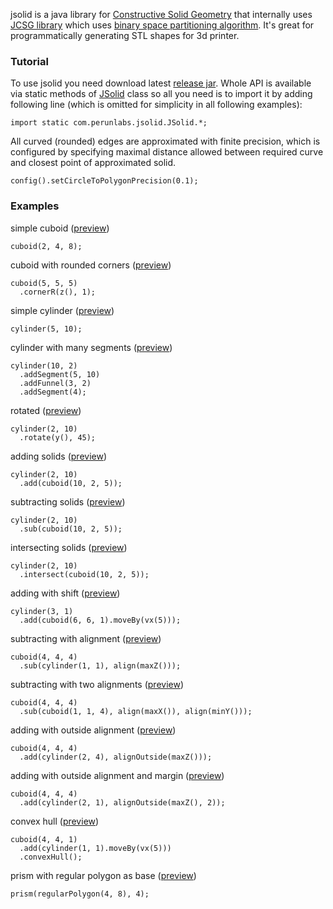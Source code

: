 jsolid is a java library for
[Constructive Solid Geometry](https://en.wikipedia.org/wiki/Constructive_solid_geometry)
that internally uses [JCSG library](https://github.com/miho/JCSG) which uses
[binary space partitioning algorithm](https://en.wikipedia.org/wiki/Binary_space_partitioning).
It's great for programmatically generating STL shapes for 3d printer.

### Tutorial

To use jsolid you need download latest [release jar](https://github.com/perunlabs/jsolid/releases).
Whole API is available via static methods of
[JSolid](https://github.com/perunlabs/jsolid/blob/master/src/java/com/perunlabs/jsolid/JSolid.java)
class so all you need is to import it by adding following line
(which is omitted for simplicity in all following examples):

```
import static com.perunlabs.jsolid.JSolid.*;
```

All curved (rounded) edges are approximated with finite precision,
which is configured by specifying maximal distance allowed between required curve
and closest point of approximated solid.

```
config().setCircleToPolygonPrecision(0.1);
```

### Examples
simple cuboid ([preview](./doc/simpleCuboid.stl))

```
cuboid(2, 4, 8);
```

cuboid with rounded corners ([preview](./doc/cuboidWithRoundedCorners.stl))

```
cuboid(5, 5, 5)
  .cornerR(z(), 1);
```

simple cylinder ([preview](./doc/simpleCylinder.stl))

```
cylinder(5, 10);
```

cylinder with many segments ([preview](./doc/cylinderWithManySegments.stl))

```
cylinder(10, 2)
  .addSegment(5, 10)
  .addFunnel(3, 2)
  .addSegment(4);
```

rotated ([preview](./doc/rotated.stl))

```
cylinder(2, 10)
  .rotate(y(), 45);
```

adding solids ([preview](./doc/addingSolids.stl))

```
cylinder(2, 10)
  .add(cuboid(10, 2, 5));
```

subtracting solids ([preview](./doc/subtractingSolids.stl))

```
cylinder(2, 10)
  .sub(cuboid(10, 2, 5));
```

intersecting solids ([preview](./doc/intersectingSolids.stl))

```
cylinder(2, 10)
  .intersect(cuboid(10, 2, 5));
```

adding with shift ([preview](./doc/addingWithShift.stl))

```
cylinder(3, 1)
  .add(cuboid(6, 6, 1).moveBy(vx(5)));
```

subtracting with alignment ([preview](./doc/subtractingWithAlignment.stl))

```
cuboid(4, 4, 4)
  .sub(cylinder(1, 1), align(maxZ()));
```

subtracting with two alignments ([preview](./doc/subtractingWithTwoAlignments.stl))

```
cuboid(4, 4, 4)
  .sub(cuboid(1, 1, 4), align(maxX()), align(minY()));
```

adding with outside alignment ([preview](./doc/addingWithOutsideAlignment.stl))

```
cuboid(4, 4, 4)
  .add(cylinder(2, 4), alignOutside(maxZ()));
```

adding with outside alignment and margin ([preview](./doc/addingWithOutsideAlignmentAndMargin.stl))

```
cuboid(4, 4, 4)
  .add(cylinder(2, 1), alignOutside(maxZ(), 2));
```

convex hull ([preview](./doc/convexHull.stl))

```
cuboid(4, 4, 1)
  .add(cylinder(1, 1).moveBy(vx(5)))
  .convexHull();
```

prism with regular polygon as base ([preview](./doc/prismWithRegularPolygonAsBase.stl))

```
prism(regularPolygon(4, 8), 4);
```

